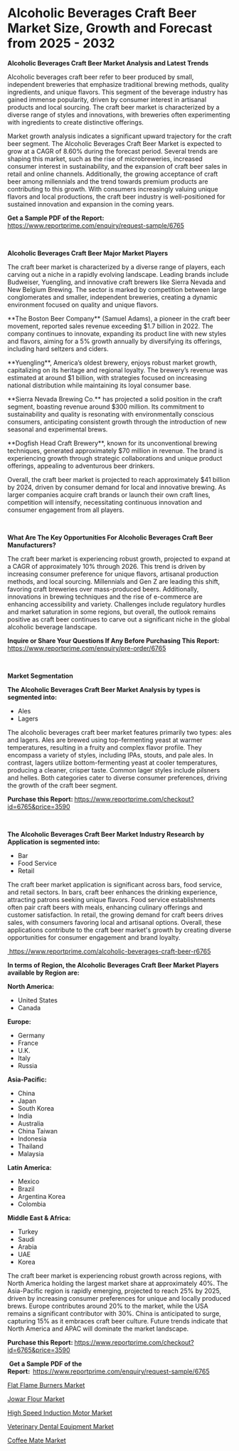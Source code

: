 <p><h1>Alcoholic Beverages Craft Beer Market Size, Growth and Forecast from 2025 - 2032</h1></p><p><strong>Alcoholic Beverages Craft Beer Market Analysis and Latest Trends</strong></p>
<p><p>Alcoholic beverages craft beer refer to beer produced by small, independent breweries that emphasize traditional brewing methods, quality ingredients, and unique flavors. This segment of the beverage industry has gained immense popularity, driven by consumer interest in artisanal products and local sourcing. The craft beer market is characterized by a diverse range of styles and innovations, with breweries often experimenting with ingredients to create distinctive offerings.</p><p>Market growth analysis indicates a significant upward trajectory for the craft beer segment. The Alcoholic Beverages Craft Beer Market is expected to grow at a CAGR of 8.60% during the forecast period. Several trends are shaping this market, such as the rise of microbreweries, increased consumer interest in sustainability, and the expansion of craft beer sales in retail and online channels. Additionally, the growing acceptance of craft beer among millennials and the trend towards premium products are contributing to this growth. With consumers increasingly valuing unique flavors and local productions, the craft beer industry is well-positioned for sustained innovation and expansion in the coming years.</p></p>
<p><strong>Get a Sample PDF of the Report:&nbsp;</strong> <a href="https://www.reportprime.com/enquiry/request-sample/6765?utm_campaign=2660&utm_medium=2&utm_source=Github&utm_content=ia&utm_term=19032025&utm_id=alcoholic-beverages-craft-beer">https://www.reportprime.com/enquiry/request-sample/6765</a></p>
<p>&nbsp;</p>
<p><strong>Alcoholic Beverages Craft Beer Major Market Players</strong></p>
<p><p>The craft beer market is characterized by a diverse range of players, each carving out a niche in a rapidly evolving landscape. Leading brands include Budweiser, Yuengling, and innovative craft brewers like Sierra Nevada and New Belgium Brewing. The sector is marked by competition between large conglomerates and smaller, independent breweries, creating a dynamic environment focused on quality and unique flavors.</p><p>**The Boston Beer Company** (Samuel Adams), a pioneer in the craft beer movement, reported sales revenue exceeding $1.7 billion in 2022. The company continues to innovate, expanding its product line with new styles and flavors, aiming for a 5% growth annually by diversifying its offerings, including hard seltzers and ciders.</p><p>**Yuengling**, America’s oldest brewery, enjoys robust market growth, capitalizing on its heritage and regional loyalty. The brewery’s revenue was estimated at around $1 billion, with strategies focused on increasing national distribution while maintaining its loyal consumer base.</p><p>**Sierra Nevada Brewing Co.** has projected a solid position in the craft segment, boasting revenue around $300 million. Its commitment to sustainability and quality is resonating with environmentally conscious consumers, anticipating consistent growth through the introduction of new seasonal and experimental brews.</p><p>**Dogfish Head Craft Brewery**, known for its unconventional brewing techniques, generated approximately $70 million in revenue. The brand is experiencing growth through strategic collaborations and unique product offerings, appealing to adventurous beer drinkers.</p><p>Overall, the craft beer market is projected to reach approximately $41 billion by 2024, driven by consumer demand for local and innovative brewing. As larger companies acquire craft brands or launch their own craft lines, competition will intensify, necessitating continuous innovation and consumer engagement from all players.</p></p>
<p>&nbsp;</p>
<p><strong>What Are The Key Opportunities For Alcoholic Beverages Craft Beer Manufacturers?</strong></p>
<p><p>The craft beer market is experiencing robust growth, projected to expand at a CAGR of approximately 10% through 2026. This trend is driven by increasing consumer preference for unique flavors, artisanal production methods, and local sourcing. Millennials and Gen Z are leading this shift, favoring craft breweries over mass-produced beers. Additionally, innovations in brewing techniques and the rise of e-commerce are enhancing accessibility and variety. Challenges include regulatory hurdles and market saturation in some regions, but overall, the outlook remains positive as craft beer continues to carve out a significant niche in the global alcoholic beverage landscape.</p></p>
<p><strong>Inquire or Share Your Questions If Any Before Purchasing This Report:</strong> <a href="https://www.reportprime.com/enquiry/pre-order/6765?utm_campaign=2660&utm_medium=2&utm_source=Github&utm_content=ia&utm_term=19032025&utm_id=alcoholic-beverages-craft-beer">https://www.reportprime.com/enquiry/pre-order/6765</a></p>
<p>&nbsp;</p>
<p><strong>Market Segmentation</strong></p>
<p><strong>The Alcoholic Beverages Craft Beer Market Analysis by types is segmented into:</strong></p>
<p><ul><li>Ales</li><li>Lagers</li></ul></p>
<p><p>The alcoholic beverages craft beer market features primarily two types: ales and lagers. Ales are brewed using top-fermenting yeast at warmer temperatures, resulting in a fruity and complex flavor profile. They encompass a variety of styles, including IPAs, stouts, and pale ales. In contrast, lagers utilize bottom-fermenting yeast at cooler temperatures, producing a cleaner, crisper taste. Common lager styles include pilsners and helles. Both categories cater to diverse consumer preferences, driving the growth of the craft beer segment.</p></p>
<p><strong>Purchase this Report:&nbsp;</strong><a href="https://www.reportprime.com/checkout?id=6765&price=3590&utm_campaign=2660&utm_medium=2&utm_source=Github&utm_content=ia&utm_term=19032025&utm_id=alcoholic-beverages-craft-beer">https://www.reportprime.com/checkout?id=6765&price=3590</a></p>
<p>&nbsp;</p>
<p><strong>The Alcoholic Beverages Craft Beer Market Industry Research by Application is segmented into:</strong></p>
<p><ul><li>Bar</li><li>Food Service</li><li>Retail</li></ul></p>
<p><p>The craft beer market application is significant across bars, food service, and retail sectors. In bars, craft beer enhances the drinking experience, attracting patrons seeking unique flavors. Food service establishments often pair craft beers with meals, enhancing culinary offerings and customer satisfaction. In retail, the growing demand for craft beers drives sales, with consumers favoring local and artisanal options. Overall, these applications contribute to the craft beer market's growth by creating diverse opportunities for consumer engagement and brand loyalty.</p></p>
<p><a href="https://www.reportprime.com/alcoholic-beverages-craft-beer-r6765?utm_campaign=2660&utm_medium=2&utm_source=Github&utm_content=ia&utm_term=19032025&utm_id=alcoholic-beverages-craft-beer">&nbsp;https://www.reportprime.com/alcoholic-beverages-craft-beer-r6765</a></p>
<p><strong>In terms of Region, the Alcoholic Beverages Craft Beer Market Players available by Region are:</strong></p>
<p>
    <p> <strong> North America: </strong>
        <ul>
            <li>United States</li>
            <li>Canada</li>
        </ul>
        </p> 
    <p> <strong> Europe: </strong>
        <ul>
            <li>Germany</li>
            <li>France</li>
            <li>U.K.</li>
            <li>Italy</li>
            <li>Russia</li>
        </ul>
        </p> 
    <p> <strong> Asia-Pacific: </strong>
        <ul>
            <li>China</li>
            <li>Japan</li>
            <li>South Korea</li>
            <li>India</li>
            <li>Australia</li>
            <li>China Taiwan</li>
            <li>Indonesia</li>
            <li>Thailand</li>
            <li>Malaysia</li>
        </ul>
        </p> 
    <p> <strong> Latin America: </strong>
        <ul>
            <li>Mexico</li>
            <li>Brazil</li>
            <li>Argentina Korea</li>
            <li>Colombia</li>
        </ul>
        </p> 
    <p> <strong> Middle East & Africa: </strong>
        <ul>
            <li>Turkey</li>
            <li>Saudi</li>
            <li>Arabia</li>
            <li>UAE</li>
            <li>Korea</li>
        </ul>
    </p>
    </p>
<p><p>The craft beer market is experiencing robust growth across regions, with North America holding the largest market share at approximately 40%. The Asia-Pacific region is rapidly emerging, projected to reach 25% by 2025, driven by increasing consumer preferences for unique and locally produced brews. Europe contributes around 20% to the market, while the USA remains a significant contributor with 30%. China is anticipated to surge, capturing 15% as it embraces craft beer culture. Future trends indicate that North America and APAC will dominate the market landscape.</p></p>
<p><strong>Purchase this Report: </strong><a href="https://www.reportprime.com/checkout?id=6765&price=3590&utm_campaign=2660&utm_medium=2&utm_source=Github&utm_content=ia&utm_term=19032025&utm_id=alcoholic-beverages-craft-beer">https://www.reportprime.com/checkout?id=6765&price=3590</a></p>
<p>&nbsp;<strong>Get a Sample PDF of the Report:&nbsp;&nbsp;</strong><a href="https://www.reportprime.com/enquiry/request-sample/6765?utm_campaign=2660&utm_medium=2&utm_source=Github&utm_content=ia&utm_term=19032025&utm_id=alcoholic-beverages-craft-beer">https://www.reportprime.com/enquiry/request-sample/6765</a></p>
<p><strong></strong></p>
<p><p><a href="https://www.linkedin.com/pulse/flat-flame-burners-market-analysis-size-share-trends-forecast-rxpnc?utm_campaign=2660&utm_medium=2&utm_source=Github&utm_content=ia&utm_term=19032025&utm_id=alcoholic-beverages-craft-beer">Flat Flame Burners Market</a></p><p><a href="https://github.com/berbelsagwan/Market-Research-Report-List-1/blob/main/jowar-flour-market.md?utm_campaign=2660&utm_medium=2&utm_source=Github&utm_content=ia&utm_term=19032025&utm_id=alcoholic-beverages-craft-beer">Jowar Flour Market</a></p><p><a href="https://www.linkedin.com/pulse/precise-revenue-projections-high-speed-induction-motor-market-dqrsc?utm_campaign=2660&utm_medium=2&utm_source=Github&utm_content=ia&utm_term=19032025&utm_id=alcoholic-beverages-craft-beer">High Speed Induction Motor Market</a></p><p><a href="https://www.linkedin.com/pulse/veterinary-dental-equipment-market-forecasting-share-c711c?utm_campaign=2660&utm_medium=2&utm_source=Github&utm_content=ia&utm_term=19032025&utm_id=alcoholic-beverages-craft-beer">Veterinary Dental Equipment Market</a></p><p><a href="https://github.com/ajayanhaizan/Market-Research-Report-List-1/blob/main/coffee-mate-market.md?utm_campaign=2660&utm_medium=2&utm_source=Github&utm_content=ia&utm_term=19032025&utm_id=alcoholic-beverages-craft-beer">Coffee Mate Market</a></p></p>
